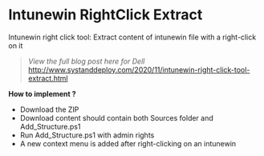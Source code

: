# Intunewin RightClick Extract
Intunewin right click tool: Extract content of intunewin file with a right-click on it

> *View the full blog post here for Dell*
http://www.systanddeploy.com/2020/11/intunewin-right-click-tool-extract.html

**How to implement ?**
- Download the ZIP
- Download content should contain both Sources folder and Add_Structure.ps1
- Run Add_Structure.ps1 with admin rights
- A new context menu is added after right-clicking on an intunewin
